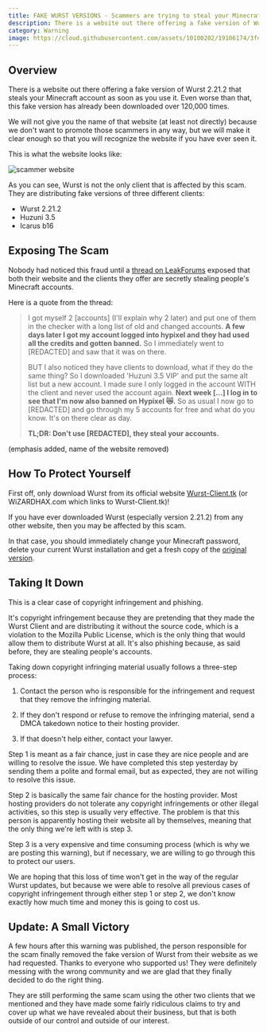 ```yaml
---
title: FAKE WURST VERSIONS - Scammers are trying to steal your Minecraft account!
description: There is a website out there offering a fake version of Wurst 2.21.2 that steals your Minecraft account as soon as you use it. Even worse than that, this fake version has already been downloaded over 120,000 times.
category: Warning
image: https://cloud.githubusercontent.com/assets/10100202/19106174/3fdef060-8ae6-11e6-9060-0d57333fe05c.jpg
---
```

## Overview

There is a website out there offering a fake version of Wurst 2.21.2 that steals your Minecraft account as soon as you use it. Even worse than that, this fake version has already been downloaded over 120,000 times.

We will not give you the name of that website (at least not directly) because we don't want to promote those scammers in any way, but we will make it clear enough so that you will recognize the website if you have ever seen it.

<!--read more-->

This is what the website looks like:

![scammer website](https://cloud.githubusercontent.com/assets/10100202/19105248/620c2c16-8ae1-11e6-8a29-250e2faedc57.jpg)

As you can see, Wurst is not the only client that is affected by this scam. They are distributing fake versions of three different clients:

- Wurst 2.21.2
- Huzuni 3.5
- Icarus b16

## Exposing The Scam

Nobody had noticed this fraud until a <a href="https://leakforums.net/thread-656704?page=1" target="_blank">thread on LeakForums</a> exposed that both their website and the clients they offer are secretly stealing people's Minecraft accounts.

Here is a quote from the thread:

> I got myself 2 [accounts] (I'll explain why 2 later) and put one of them in the checker with a long list of old and changed accounts. **A few days later I got my account logged into hypixel and they had used all the credits and gotten banned.** So I immediately went to [REDACTED] and saw that it was on there.
>
> BUT I also noticed they have clients to download, what if they do the same thing? So I downloaded 'Huzuni 3.5 VIP' and put the same alt list but a new account. I made sure I only logged in the account WITH the client and never used the account again. **Next week [...] I log in to see that I'm now also banned on Hypixel 😿.** So as usual I now go to [REDACTED] and go through my 5 accounts for free and what do you know. It's on there clear as day.
>
> **TL;DR: Don't use [REDACTED], they steal your accounts.**

(emphasis added, name of the website removed)

## How To Protect Yourself

First off, only download Wurst from its official website [Wurst-Client.tk](/) (or WiZARDHAX.com which links to Wurst-Client.tk)!

If you have ever downloaded Wurst (especially version 2.21.2) from any other website, then you may be affected by this scam.

In that case, you should immediately change your Minecraft password, delete your current Wurst installation and get a fresh copy of the [original version](/download/).

## Taking It Down

This is a clear case of copyright infringement and phishing.

It's copyright infringement because they are pretending that they made the Wurst Client and are distributing it without the source code, which is a violation to the Mozilla Public License, which is the only thing that would allow them to distribute Wurst at all. It's also phishing because, as said before, they are stealing people's accounts.

Taking down copyright infringing material usually follows a three-step process:

1. Contact the person who is responsible for the infringement and request that they remove the infringing material.

2. If they don't respond or refuse to remove the infringing material, send a DMCA takedown notice to their hosting provider.

3. If that doesn't help either, contact your lawyer.

Step 1 is meant as a fair chance, just in case they are nice people and are willing to resolve the issue. We have completed this step yesterday by sending them a polite and formal email, but as expected, they are not willing to resolve this issue.

Step 2 is basically the same fair chance for the hosting provider. Most hosting providers do not tolerate any copyright infringements or other illegal activities, so this step is usually very effective. The problem is that this person is apparently hosting their website all by themselves, meaning that the only thing we're left with is step 3.

Step 3 is a very expensive and time consuming process (which is why we are posting this warning), but if necessary, we are willing to go through this to protect our users.

We are hoping that this loss of time won't get in the way of the regular Wurst updates, but because we were able to resolve all previous cases of copyright infringement through either step 1 or step 2, we don't know exactly how much time and money this is going to cost us.

## Update: A Small Victory

A few hours after this warning was published, the person responsible for the scam finally removed the fake version of Wurst from their website as we had requested. Thanks to everyone who supported us! They were definitely messing with the wrong community and we are glad that they finally decided to do the right thing.

They are still performing the same scam using the other two clients that we mentioned and they have made some fairly ridiculous claims to try and cover up what we have revealed about their business, but that is both outside of our control and outside of our interest.
